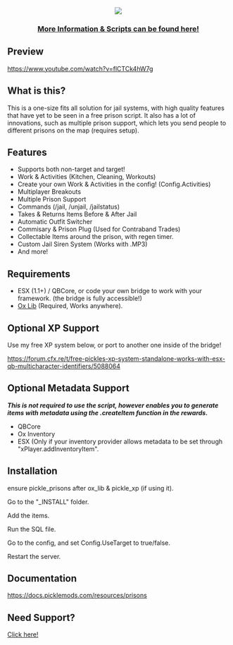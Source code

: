 <div align='center'><img src='https://github.com/PickleModifications/pickle_prisons/assets/111543470/4d581149-0128-46ab-a48e-b08246dfbfd6'/></div>
<div align='center'><h3><a href='https://picklemods.com/'>More Information & Scripts can be found here!</a></h3></div>

## Preview

https://www.youtube.com/watch?v=flCTCk4hW7g

## What is this?

This is a one-size fits all solution for jail systems, with high quality features that have yet to be seen in a free prison script. 
It also has a lot of innovations, such as multiple prison support, which lets you send people to different prisons on the map (requires setup).

## Features

<ul>
<li>Supports both non-target and target!</li>
<li>Work & Activities (Kitchen, Cleaning, Workouts)</li>
<li>Create your own Work & Activities in the config! (Config.Activities)</li>
<li>Multiplayer Breakouts</li>
<li>Multiple Prison Support</li>
<li>Commands (/jail, /unjail, /jailstatus)</li>
<li>Takes & Returns Items Before & After Jail</li>
<li>Automatic Outfit Switcher</li>
<li>Commisary & Prison Plug (Used for Contraband Trades)</li>
<li>Collectable Items around the prison, with regen timer.</li>
<li>Custom Jail Siren System (Works with .MP3)</li>
<li>And more!</li>

</ul>

## Requirements

* ESX (1.1+) / QBCore, or code your own bridge to work with your framework. (the bridge is fully accessible!)
* <a href='https://github.com/overextended/ox_lib/releases/'>Ox Lib</a> (Required, Works anywhere).

## Optional XP Support

Use my free XP system below, or port to another one inside of the bridge!

https://forum.cfx.re/t/free-pickles-xp-system-standalone-works-with-esx-qb-multicharacter-identifiers/5088064

## Optional Metadata Support

<p><strong><em>This is not required to use the script, however enables you to generate items with metadata using the .createItem function in the rewards.</em></strong></p>

<ul>
	<li>QBCore</li>
	<li>Ox Inventory</li>
	<li>ESX (Only if your inventory provider allows metadata to be set through &quot;xPlayer.addInventoryItem&quot;.</li>
</ul>

## Installation

<p>ensure pickle_prisons after ox_lib & pickle_xp (if using it).</p>
<p>Go to the "_INSTALL" folder.</p>
<p>Add the items.</p>
<p>Run the SQL file.</p>
<p>Go to the config, and set Config.UseTarget to true/false.</p>
<p>Restart the server.</p>

## Documentation

https://docs.picklemods.com/resources/prisons

## Need Support?

<a href='https://picklemods.com'>Click here!</a>
